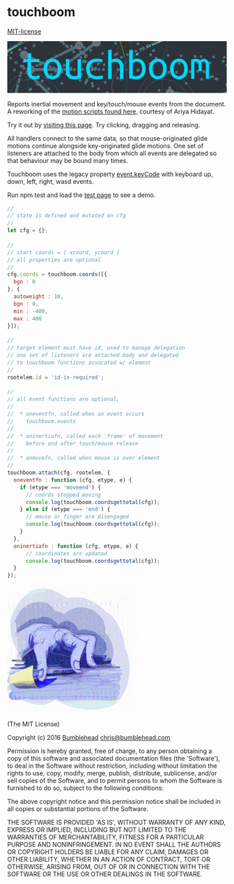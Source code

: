 touchboom
=========
[MIT-license](#license)

[![touchboom](https://github.com/iambumblehead/touchboom/raw/master/docs/img/touchboom.png)][10]

Reports inertial movement and key/touch/mouse events from the document. A reworking of the [motion scripts found here][7], courtesy of Ariya Hidayat.

Try it out by [visiting this page][10]. Try clicking, dragging and releasing.

All handlers connect to the same data, so that mouse-originated glide motions continue alongside key-originated glide motions. One set of listeners are attached to the body from which all events are delegated so that behaviour may be bound many times.

Touchboom uses the legacy property [event.keyCode][9] with keyboard up, down, left, right, wasd events.

Run npm test and load the [test page][8] to see a demo.

```javascript
//
// state is defined and mutated on cfg
//
let cfg = {};

//
// start coords = [ xcoord, ycoord ]
// all properties are optional
// 
cfg.coords = touchboom.coords([{
  bgn : 0
}, {
  autoweight : 10,
  bgn : 0,
  min : -400,
  max : 400
}]);

//
// target element must have id, used to manage delegation
// one set of listeners are attached body and delegated
// to touchboom functions assocated w/ element
//
rootelem.id = 'id-is-required';

//
// all event functions are optional,
//
//  * oneventfn, called when an event occurs
//    touchboom.events
//
//  * oninertiafn, called each 'frame' of movement
//    before and after touch/mouse release
//
//  * onmovefn, called when mouse is over element
//
touchboom.attach(cfg, rootelem, {
  oneventfn : function (cfg, etype, e) {
    if (etype === 'moveend') {
      // coords stopped moving
      console.log(touchboom.coordsgettotal(cfg));
    } else if (etype === 'end') {
      // mouse or finger are disengaged
      console.log(touchboom.coordsgettotal(cfg));
    }
  },
  oninertiafn : function (cfg, etype, e) {
      // coordinates are updated
      console.log(touchboom.coordsgettotal(cfg));
  }
});
```

[0]: http://www.bumblehead.com                            "bumblehead"
[7]: https://github.com/ariya/kinetic/                       "kinetic"
[8]: https://github.com/iambumblehead/touchboom/blob/master/docs/index.js "test page"
[9]: https://developer.mozilla.org/en-US/docs/Web/API/KeyboardEvent/keyCode#Browser_compatibility
[10]: https://iambumblehead.github.io/touchboom/


![scrounge](https://github.com/iambumblehead/scroungejs/raw/master/img/hand.png)


(The MIT License)

Copyright (c) 2016 [Bumblehead][0] <chris@bumblehead.com>

Permission is hereby granted, free of charge, to any person obtaining a copy of this software and associated documentation files (the 'Software'), to deal in the Software without restriction, including without limitation the rights to use, copy, modify, merge, publish, distribute, sublicense, and/or sell copies of the Software, and to permit persons to whom the Software is furnished to do so, subject to the following conditions:

The above copyright notice and this permission notice shall be included in all copies or substantial portions of the Software.

THE SOFTWARE IS PROVIDED 'AS IS', WITHOUT WARRANTY OF ANY KIND, EXPRESS OR IMPLIED, INCLUDING BUT NOT LIMITED TO THE WARRANTIES OF MERCHANTABILITY, FITNESS FOR A PARTICULAR PURPOSE AND NONINFRINGEMENT. IN NO EVENT SHALL THE AUTHORS OR COPYRIGHT HOLDERS BE LIABLE FOR ANY CLAIM, DAMAGES OR OTHER LIABILITY, WHETHER IN AN ACTION OF CONTRACT, TORT OR OTHERWISE, ARISING FROM, OUT OF OR IN CONNECTION WITH THE SOFTWARE OR THE USE OR OTHER DEALINGS IN THE SOFTWARE.
